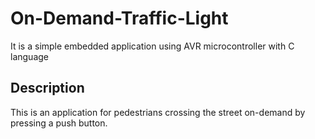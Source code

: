 # On-Demand-Traffic-Light

It is a simple embedded application using AVR microcontroller with C language

## Description

This is an application for pedestrians crossing the street on-demand by pressing a push button. 
